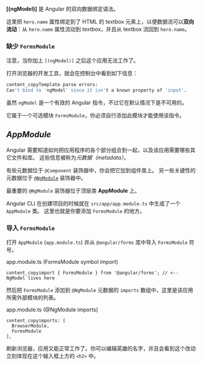 **[(ngModel)]** 是 Angular 的双向数据绑定语法。

这里把 `hero.name` 属性绑定到了 HTML 的 textbox 元素上，以便数据流可以**双向流动**：从 `hero.name` 属性流动到 textbox，并且从 textbox 流回到 `hero.name`。

### 缺少 `FormsModule`

注意，当你加上 `[(ngModel)]` 之后这个应用无法工作了。

打开浏览器的开发工具，就会在控制台中看到如下信息：

```sh
content_copyTemplate parse errors:
Can't bind to 'ngModel' since it isn't a known property of 'input'.
```

虽然 `ngModel` 是一个有效的 Angular 指令，不过它在默认情况下是不可用的。

它属于一个可选模块 `FormsModule`，你必须自行添加此模块才能使用该指令。

## *AppModule*

Angular 需要知道如何把应用程序的各个部分组合到一起，以及该应用需要哪些其它文件和库。 这些信息被称为*元数据（metadata）*。

有些元数据位于 `@Component` 装饰器中，你会把它加到组件类上。 另一些关键性的元数据位于 [`@NgModule`](https://angular.cn/guide/ngmodules) 装饰器中。

最重要的 `@NgModule` 装饰器位于顶层类 **AppModule** 上。

Angular CLI 在创建项目的时候就在 `src/app/app.module.ts` 中生成了一个 `AppModule` 类。 这里也就是你要添加 `FormsModule` 的地方。

### 导入 `FormsModule`

打开 `AppModule` (`app.module.ts`) 并从 `@angular/forms` 库中导入 `FormsModule` 符号。

app.module.ts (FormsModule symbol import)

```
content_copyimport { FormsModule } from '@angular/forms'; // <-- NgModel lives here
```

然后把 `FormsModule` 添加到 `@NgModule` 元数据的 `imports` 数组中，这里是该应用所需外部模块的列表。

app.module.ts (@NgModule imports)

```
content_copyimports: [
  BrowserModule,
  FormsModule
],
```

刷新浏览器，应用又能正常工作了。你可以编辑英雄的名字，并且会看到这个改动立刻体现在这个输入框上方的 `<h2>` 中。